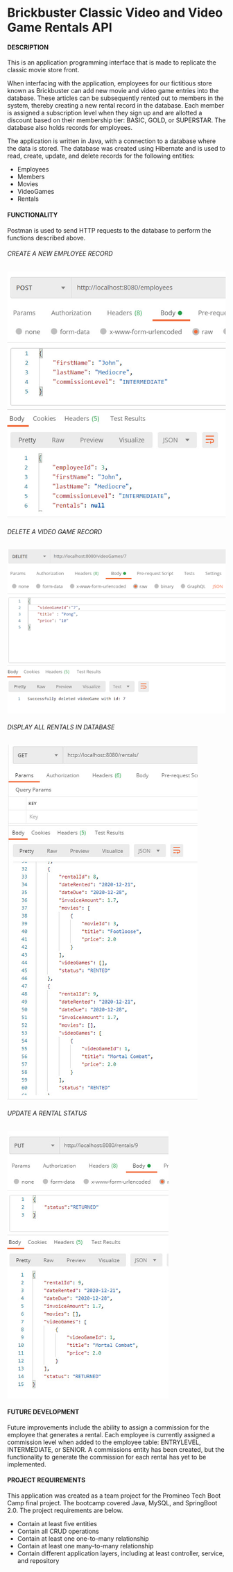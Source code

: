 # Brickbuster Classic Video and Video Game Rentals API 

<h4>DESCRIPTION</h4>

This is an application programming interface that is made to replicate the classic movie store front.

When interfacing with the application, employees for our fictitious store known as Brickbuster can add new movie and video game entries into the database. These articles can be subsequently rented out to members in the system, thereby creating a new rental record in the database. Each member is assigned a subscription level when they sign up and are allotted a discount based on their membership tier: BASIC, GOLD, or SUPERSTAR. The database also holds records for employees. 


The application is written in Java, with a connection to a database where the data is stored. The database was created using Hibernate and is used to read, create, update, and delete records for the following entities:

 - Employees
 - Members
 - Movies
 - VideoGames
 - Rentals

<h4>FUNCTIONALITY</H4>
Postman is used to send HTTP requests to the database to perform the functions described above.

<h6>CREATE A NEW EMPLOYEE RECORD</h6>

![Screenshot](https://github.com/skeletoro/codingschoolfinalproject/blob/main/Screen%20Shots/Create%20Employee.jpg)

<h6>DELETE A VIDEO GAME RECORD</h6>

![Screenshot](https://github.com/skeletoro/codingschoolfinalproject/blob/main/Screen%20Shots/Delete%20Video%20Game.jpg)

<h6>DISPLAY ALL RENTALS IN DATABASE</h6>

![Screenshot](https://github.com/skeletoro/codingschoolfinalproject/blob/main/Screen%20Shots/Get%20Rentals.jpg)

<h6>UPDATE A RENTAL STATUS</h6>

![Screenshot](https://github.com/skeletoro/codingschoolfinalproject/blob/main/Screen%20Shots/Update%20Rental.jpg)


<h4> FUTURE DEVELOPMENT </h4>
Future improvements include the ability to assign a commission for the employee that generates a rental. Each employee is currently assigned a commission level when added to the employee table: ENTRYLEVEL, INTERMEDIATE, or SENIOR. A commissions entity has been created, but the functionality to generate the commission for each rental has yet to be implemented.

<h4> PROJECT REQUIREMENTS </h4>
This application was created as a team project for the Promineo Tech Boot Camp final project. The bootcamp covered Java, MySQL, and SpringBoot 2.0. 
The project requirements are below.

- Contain at least five entities
- Contain all CRUD operations
- Contain at least one one-to-many relationship
- Contain at least one many-to-many relationship
- Contain different application layers, including at least controller, service, and repository

 
